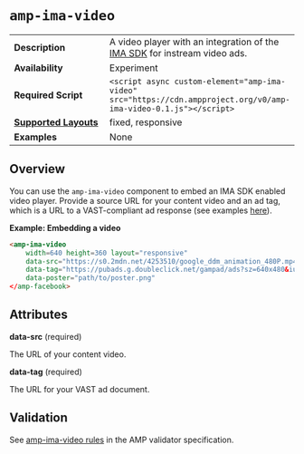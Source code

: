 <!---
Copyright 2017 The AMP HTML Authors. All Rights Reserved.

Licensed under the Apache License, Version 2.0 (the "License");
you may not use this file except in compliance with the License.
You may obtain a copy of the License at

      http://www.apache.org/licenses/LICENSE-2.0

Unless required by applicable law or agreed to in writing, software
distributed under the License is distributed on an "AS-IS" BASIS,
WITHOUT WARRANTIES OR CONDITIONS OF ANY KIND, either express or implied.
See the License for the specific language governing permissions and
limitations under the License.
-->

# <a name="amp-ima-video"></a> `amp-ima-video`

<table>
  <tr>
    <td width="40%"><strong>Description</strong></td>
    <td>A video player with an integration of the
    <a href="https://developers.google.com/interactive-media-ads/docs/sdks/html5/">IMA SDK</a>
    for instream video ads.</td>
  </tr>
  <tr>
    <td width="40%"><strong>Availability</strong></td>
    <td>Experiment</td>
  </tr>
  <tr>
    <td width="40%"><strong>Required Script</strong></td>
    <td><code>&lt;script async custom-element="amp-ima-video" src="https://cdn.ampproject.org/v0/amp-ima-video-0.1.js">&lt;/script></code></td>
  </tr>
  <tr>
    <td class="col-fourty"><strong><a href="https://www.ampproject.org/docs/guides/responsive/control_layout.html">Supported Layouts</a></strong></td>
    <td>fixed, responsive</td>
  </tr>
  <tr>
    <td width="40%"><strong>Examples</strong></td>
    <td>None</td>
  </tr>
</table>

## Overview 

You can use the `amp-ima-video` component to embed an IMA SDK enabled video
player. Provide a source URL for your content video and an ad tag, which is a
URL to a VAST-compliant ad response (see examples
[here](https://developers.google.com/interactive-media-ads/docs/sdks/html5/tags)).

**Example: Embedding a video**

```html
<amp-ima-video
    width=640 height=360 layout="responsive"
    data-src="https://s0.2mdn.net/4253510/google_ddm_animation_480P.mp4"
    data-tag="https://pubads.g.doubleclick.net/gampad/ads?sz=640x480&iu=/124319096/external/ad_rule_samples&ciu_szs=300x250&ad_rule=1&impl=s&gdfp_req=1&env=vp&output=vmap&unviewed_position_start=1&cust_params=deployment%3Ddevsite%26sample_ar%3Dpremidpost&cmsid=496&vid=short_onecue&correlator="
    data-poster="path/to/poster.png"
</amp-facebook>
```

## Attributes

**data-src** (required)

The URL of your content video.

**data-tag** (required)

The URL for your VAST ad document.

## Validation

See [amp-ima-video rules](https://github.com/ampproject/amphtml/blob/master/extensions/amp-ima-video/0.1/validator-amp-ima-video.protoascii) in the AMP validator specification.
